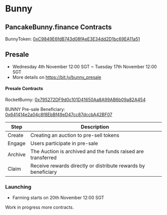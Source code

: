 # Bunny
## PancakeBunny.finance Contracts
BunnyToken: [0xC9849E6fdB743d08fAeE3E34dd2D1bc69EA11a51](https://bscscan.com/address/0xC9849E6fdB743d08fAeE3E34dd2D1bc69EA11a51)

## Presale
- Wednesday 4th November 12:00 SGT ~ Tuesday 17th November 12:00 SGT
- More details on https://bit.ly/bunny_presale 

#### Presale Contracts 
RocketBunny: [0x795272DF9d0c101D41650Aa8A99AB6b09a82A454](https://bscscan.com/address/0x795272DF9d0c101D41650Aa8A99AB6b09a82A454)

BUNNY Pre-sale Beneficiary: [0x641414e2a04c8f8EbBf49eD47cc87dccbA42BF07](https://bscscan.com/address/0x641414e2a04c8f8EbBf49eD47cc87dccbA42BF07)

| Step      | Description                                                   |
| ---       | ---                                                           |
| Create    | Creating an auction to pre-sell tokens                        |
| Engage    | Users participate in pre-sale                                 |
| Archive   | The Auction is archived and the funds raised are transferred  |
| Claim     | Receive rewards directly or distribute rewards by beneficiary |


### Launching
- Farming starts on 20th November 12:00 SGT 

Work in progress more contracts.
